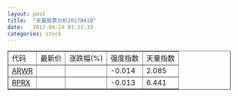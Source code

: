 ```yaml
---
layout: post
title:  "天量股票分析20170418"
date:   2017-04-18 01:21:33
categories: stock
---
```

<script type="text/javascript">
var stockList = []
stockList.push('gb_arwr');
stockList.push('gb_rprx');
</script>

<table border="1">
 <tr>
  <td>代码</td>
  <td>最新价</td>
  <td>涨跌幅(%)</td>
 <td>强度指数</td>
 <td>天量指数</td>
</tr>
  <tr id="arwr"><td><a href="http://stock.finance.sina.com.cn/usstock/quotes/ARWR.html" target="_blank">ARWR</a></td><td></td><td></td><td>-0.014</td><td>2.085</td></tr>
  <tr id="rprx"><td><a href="http://stock.finance.sina.com.cn/usstock/quotes/RPRX.html" target="_blank">RPRX</a></td><td></td><td></td><td>-0.013</td><td>6.441</td></tr>
</table>
